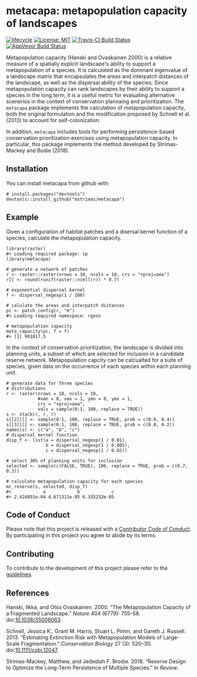 <!-- README.md is generated from README.Rmd. Please edit that file -->
metacapa: metapopulation capacity of landscapes
===============================================

[![lifecycle](https://img.shields.io/badge/lifecycle-maturing-blue.svg)](https://www.tidyverse.org/lifecycle/#maturing)
[![License:
MIT](https://img.shields.io/badge/License-MIT-yellow.svg)](https://opensource.org/licenses/MIT)
[![Travis-CI Build
Status](https://img.shields.io/travis/mstrimas/metacapa/master.svg?label=Mac%20OSX%20%26%20Linux)](https://travis-ci.org/mstrimas/metacapa)
[![AppVeyor Build
Status](https://img.shields.io/appveyor/ci/mstrimas/metacapa/master.svg?label=Windows)](https://ci.appveyor.com/project/mstrimas/metacapa)

Metapopulation capacity (Hanski and Ovaskainen 2000) is a relative
measure of a spatially explicit landscape's ability to support a
metapopulation of a species. It is calculated as the dominant eigenvalue
of a landscape matrix that encapsulates the areas and interpatch
distances of the landscape, as well as the dispersal ability of the
species. Since metapopulation capacity can rank landscapes by their
ability to support a species in the long term, it is a useful metric for
evaluating alternative scenerios in the context of conservation
plannaing and prioritization. The `metacapa` package implements the
calculation of metapopulation capacity, both the original formulation
and the modification proposed by Schnell et al. (2013) to account for
self-colonization.

In addition, `metacapa` includes tools for performing persistence-based
conservation prioritization exercises using metapopulation capacity. In
particular, this package implements the method developed by
Strimas-Mackey and Bodie (2018).

Installation
------------

You can install metacapa from github with:

    # install.packages("devtools")
    devtools::install_github("mstrimas/metacapa")

Example
-------

Given a configuration of habitat patches and a disersal kernel function
of a species, calculate the metapopulation capacity.

    library(raster)
    #> Loading required package: sp
    library(metacapa)

    # generate a network of patches
    r <- raster::raster(nrows = 10, ncols = 10, crs = "+proj=aea")
    r[] <- round(runif(raster::ncell(r)) * 0.7)

    # exponential dispersal kernel
    f <- dispersal_negexp(1 / 100)

    # calulate the areas and interpatch distances
    pc <- patch_config(r, "m")
    #> Loading required namespace: rgeos

    # metapopulation capacity
    meta_capacity(pc, f = f)
    #> [1] 991817.5

In the context of conservation prioritization, the landscape is divided
into planning units, a subset of which are selected for inclusion in a
candidate reserve network. Metapopulation capcity can be calcualted for
a suite of species, given data on the occurrence of each species within
each planning unit.

    # generate data for three species
    # distributions
    r <- raster(nrows = 10, ncols = 10, 
                #xmn = 0, xmx = 1, ymn = 0, ymx = 1,
                crs = "+proj=aea",
                vals = sample(0:1, 100, replace = TRUE))
    s <- stack(r, r, r)
    s[[2]][] <- sample(0:1, 100, replace = TRUE, prob = c(0.6, 0.4))
    s[[3]][] <- sample(0:1, 100, replace = TRUE, prob = c(0.8, 0.2))
    names(s) <- c("a", "b", "c")
    # dispersal kernel function
    disp_f <- list(a = dispersal_negexp(1 / 0.01),
                   b = dispersal_negexp(1 / 0.005),
                   c = dispersal_negexp(1 / 0.02))

    # select 30% of planning units for inclusion
    selected <- sample(c(FALSE, TRUE), 100, replace = TRUE, prob = c(0.7, 0.3))

    # calculate metapopulation capacity for each species
    mc_reserve(s, selected, disp_f)
    #>            a            b            c 
    #> 2.424891e-04 4.671311e-05 6.335232e-05

Code of Conduct
---------------

Please note that this project is released with a [Contributor Code of
Conduct](CODE_OF_CONDUCT.md). By participating in this project you agree
to abide by its terms.

Contributing
------------

To contribute to the development of this project please refer to the
[guidelines](CONTRIBUTING.md).

References
----------

Hanski, Ilkka, and Otso Ovaskainen. 2000. “The Metapopulation Capacity
of a Fragmented Landscape.” *Nature* 404 (6779): 755–58.
doi:[10.1038/35008063](https://doi.org/10.1038/35008063).

Schnell, Jessica K., Grant M. Harris, Stuart L. Pimm, and Gareth J.
Russell. 2013. “Estimating Extinction Risk with Metapopulation Models of
Large-Scale Fragmentation.” *Conservation Biology* 27 (3): 520–30.
doi:[10.1111/cobi.12047](https://doi.org/10.1111/cobi.12047).

Strimas-Mackey, Matthew, and Jedediah F. Brodie. 2018. “Reserve Design
to Optimize the Long-Term Persistence of Multiple Species.” *In Review*.
